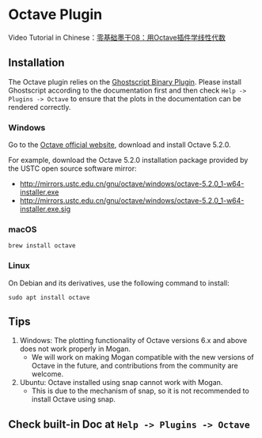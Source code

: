 # Octave Plugin
Video Tutorial in Chinese：[零基础墨干08：用Octave插件学线性代数](https://www.bilibili.com/video/BV1gK421a7CK/)

## Installation
The Octave plugin relies on the [Ghostscript Binary Plugin](plugin_binary_gs.md). Please install Ghostscript according to the documentation first and then check `Help -> Plugins -> Octave` to ensure that the plots in the documentation can be rendered correctly.

### Windows
Go to the [Octave official website](https://octave.org), download and install Octave 5.2.0.

For example, download the Octave 5.2.0 installation package provided by the USTC open source software mirror:
+ http://mirrors.ustc.edu.cn/gnu/octave/windows/octave-5.2.0_1-w64-installer.exe
+ http://mirrors.ustc.edu.cn/gnu/octave/windows/octave-5.2.0_1-w64-installer.exe.sig

### macOS
```
brew install octave
```

### Linux
On Debian and its derivatives, use the following command to install:
```
sudo apt install octave
```

## Tips
1. Windows: The plotting functionality of Octave versions 6.x and above does not work properly in Mogan.
   + We will work on making Mogan compatible with the new versions of Octave in the future, and contributions from the community are welcome.
2. Ubuntu: Octave installed using snap cannot work with Mogan.
   + This is due to the mechanism of snap, so it is not recommended to install Octave using snap.

## Check built-in Doc at `Help -> Plugins -> Octave`